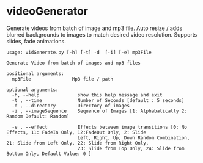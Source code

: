 # videoGenerator
Generate videos from batch of image and mp3 file. Auto resize / adds blurred backgrounds to images to match desired video resolution.
Supports slides, fade animations.


```
usage: vidGenerate.py [-h] [-t] -d  [-i] [-e] mp3File

Generate Video from batch of images and mp3 files

positional arguments:
  mp3File               Mp3 file / path

optional arguments:
  -h, --help              show this help message and exit
  -t , --time             Number of Seconds [default : 5 seconds]
  -d , --directory        Directory of images
  -i , --imageSequence    Sequence of Images [1: Alphabatically 2: Random Default: Random]
                        
  -e , --effect           Effects between image transitions [0: No Effects, 11: FadeIn Only, 12:FadeOut Only, 2: Slide
                          Left, Right, Up, Down Random Combination, 21: Slide from Left Only, 22: Slide from Right Only,
                          23: Slide from Top Only, 24: Slide from Bottom Only, Default Value: 0 ]
                        
```
